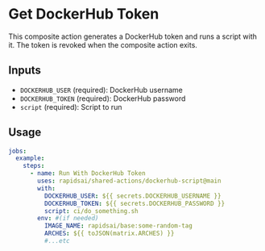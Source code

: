# Get DockerHub Token

This composite action generates a DockerHub token and runs a script with it. The token is revoked when the composite action exits.

## Inputs

- `DOCKERHUB_USER` (required): DockerHub username
- `DOCKERHUB_TOKEN` (required): DockerHub password
- `script` (required): Script to run

## Usage

```yaml
jobs:
  example:
    steps:
      - name: Run With DockerHub Token
        uses: rapidsai/shared-actions/dockerhub-script@main
        with:
          DOCKERHUB_USER: ${{ secrets.DOCKERHUB_USERNAME }}
          DOCKERHUB_TOKEN: ${{ secrets.DOCKERHUB_PASSWORD }}
          script: ci/do_something.sh
        env: #(if needed)
          IMAGE_NAME: rapidsai/base:some-random-tag
          ARCHES: ${{ toJSON(matrix.ARCHES) }}
          #...etc
```
